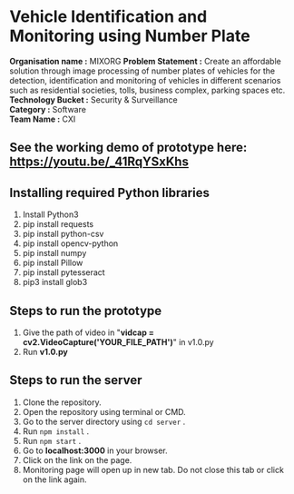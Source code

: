 # Vehicle Identification and Monitoring using Number Plate
**Organisation name :** MIXORG
**Problem Statement :** Create an affordable solution through image processing of number plates of vehicles for the detection, identification and monitoring of vehicles in different scenarios such as residential societies, tolls, business complex, parking spaces etc.  
**Technology Bucket :** Security & Surveillance  
**Category :** Software  
**Team Name :** CXI

## See the working demo of prototype here: https://youtu.be/_41RqYSxKhs

## Installing required Python libraries
1. Install Python3
2. pip install requests
3. pip install python-csv
4. pip install opencv-python
5. pip install numpy
6. pip install Pillow
7. pip install pytesseract
8. pip3 install glob3

## Steps to run the prototype
1. Give the path of video in "**vidcap = cv2.VideoCapture('YOUR_FILE_PATH')**" in v1.0.py
2. Run **v1.0.py**

## Steps to run the server

1. Clone the repository.
2. Open the repository using terminal or CMD.
3. Go to the server directory using `cd server` .
4. Run `npm install` .
5. Run `npm start` .
6. Go to **localhost:3000** in your browser.
7. Click on the link on the page.
8. Monitoring page will open up in new tab. Do not close this tab or click on the link again.
